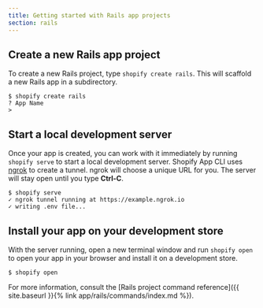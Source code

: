 ```yaml
---
title: Getting started with Rails app projects
section: rails
---
```


## Create a new Rails app project

To create a new Rails project, type `shopify create rails`. This will scaffold a new Rails app in a subdirectory.

```console
$ shopify create rails
? App Name
>
```

## Start a local development server

Once your app is created, you can work with it immediately by running `shopify serve` to start a local development server. Shopify App CLI uses [ngrok](https://ngrok.com) to create a tunnel. ngrok will choose a unique URL for you. The server will stay open until you type **Ctrl-C**.

```console
$ shopify serve
✓ ngrok tunnel running at https://example.ngrok.io
✓ writing .env file...
```

## Install your app on your development store

With the server running, open a new terminal window and run `shopify open` to open your app in your browser and install it on a development store.

```console
$ shopify open
```

For more information, consult the [Rails project command reference]({{ site.baseurl }}{% link app/rails/commands/index.md %}).

